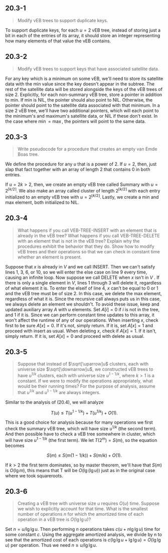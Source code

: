 ## 20.3-1

> Modify vEB trees to support duplicate keys.

To support duplicate keys, for each $u = 2$ vEB tree, instead of storing just a bit in each of the entries of its array, it should store an integer representing how many elements of that value the vEB contains.

## 20.3-2

> Modify vEB trees to support keys that have associated satellite data.

For any key which is a minimum on some vEB, we'll need to store its satellite data with the min value since the key doesn't appear in the subtree. The rest of the satellite data will be stored alongside the keys of the vEB trees of size $2$. Explicitly, for each non-summary vEB tree, store a pointer in addition to min. If min is $\text{NIL}$, the pointer should also point to $\text{NIL}$. Otherwise, the pointer should point to the satellite data associated with that minimum. In a size $2$ vEB tree, we'll have two additional pointers, which will each point to the minimum's and maximum's satellite data, or $\text{NIL}$ if these don't exist. In the case where $\min = \max$, the pointers will point to the same data.

## 20.3-3

> Write pseudocode for a procedure that creates an empty van Emde Boas tree.

We define the procedure for any $u$ that is a power of $2$. If $u = 2$, then, just slap that fact together with an array of length $2$ that contains $0$ in both entries.

If $u = 2k > 2$, then, we create an empty vEB tree called Summary with $u = 2^{\lceil k / 2 \rceil}$. We also make an array called cluster of length $2^{\lceil k / 2 \rceil}$ with each entry initialized to an empty vEB tree with $u = 2^{\lfloor k / 2 \rfloor}$. Lastly, we create a min and max element, both initialized to $\text{NIL}$.

## 20.3-4

> What happens if you call $\text{VEB-TREE-INSERT}$ with an element that is already in the vEB tree? What happens if you call $\text{VEB-TREE-DELETE}$ with an element that is not in the vEB tree? Explain why the procedures exhibit the behavior that they do. Show how to modify vEB trees and their operations so that we can check in constant time whether an element is present.

Suppose that $x$ is already in $V$ and we call $\text{INSERT}$. Then we can't satisfy lines 1, 3, 6, or 10, so we will enter the else case on line 9 every time, causing an infinite loop. Now suppose we call $\text{DELETE}$ when $x$ isn't in $V$ . If there is only a single element in $V$, lines 1 through 3 will delete it, regardless of what element it is. To enter the elseif of line 4, $x$ can't be equal to $0$ or $1$ and the vEB tree must be of size $2$. In this case, we delete the max element, regardless of what it is. Since the recursive call always puts us in this case, we always delete an element we shouldn't. To avoid these issue, keep and updated auxiliary array $A$ with $u$ elements. Set $A[i] = 0$ if $i$ is not in the tree, and $1$ if it is. Since we can perform constant time updates to this array, it won't affect the runtime of any of our operations. When inserting $x$, check first to be sure $A[x] = 0$. If it's not, simply return. If it is, set $A[x] = 1$ and proceed with insert as usual. When deleting $x$, check if $A[x] = 1$. If it isn't, simply return. If it is, set $A[x] = 0$ and proceed with delete as usual.

## 20.3-5

> Suppose that instead of $\sqrt[\uparrow]u$ clusters, each with universe size $\sqrt[\downarrow]u$, we constructed vEB trees to have $u^{1 / k}$ clusters, each with universe size $u^{1 - 1 / k}$, where $k > 1$ is a constant. If we were to modify the operations appropriately, what would be their running times? For the purpose of analysis, assume that $u^{1 / k}$ and $u^{1 - 1 / k}$ are always integers.

Similar to the analysis of $\text{(20.4)}$, we will analyze

$$T(u) \le T(u^{1 - 1 / k}) + T(u^{1 / k}) + O(1).$$

This is a good choice for analysis because for many operations we first check the summary vEB tree, which will have size $u^{1 / k}$ (the second term). And then possible have to check a vEB tree somewhere in cluster, which will have size $u^{1 - 1/k}$ (the first term). We let $T(2^m) = S(m)$, so the equation becomes

$$S(m) \le S(m(1 - 1/k)) + S(m/k) + O(1).$$

If $k > 2$ the first term dominates, so by master theorem, we'll have that $S(m)$ is $O(\lg m)$, this means that T will be $O(\lg(\lg u))$ just as in the original case where we took squareroots.

## 20.3-6

> Creating a vEB tree with universe size $u$ requires $O(u)$ time. Suppose we wish to explicitly account for that time. What is the smallest number of operations $n$ for which the amortized time of each operation in a vEB tree is $O(\lg\lg u)$?

Set $n = u / \lg\lg u$. Then performing $n$ operations takes $c(u + n\lg\lg u)$ time for some constant $c$. Using the aggregate amortized analysis, we divide by n to see that the amortized cost of each operations is $c(\lg\lg u + \lg\lg u) = O(\lg\lg u)$ per operation. Thus we need $n \ge u/ \lg \lg u$.
